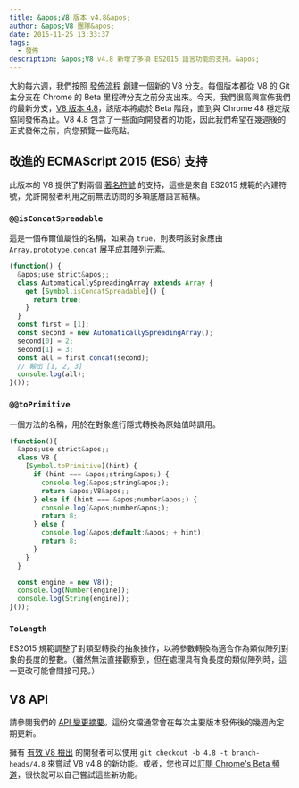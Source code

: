 ```yaml
---
title: &apos;V8 版本 v4.8&apos;
author: &apos;V8 團隊&apos;
date: 2015-11-25 13:33:37
tags:
  - 發佈
description: &apos;V8 v4.8 新增了多項 ES2015 語言功能的支持。&apos;
---
```

大約每六週，我們按照 [發佈流程](/docs/release-process) 創建一個新的 V8 分支。每個版本都從 V8 的 Git 主分支在 Chrome 的 Beta 里程碑分支之前分支出來。今天，我們很高興宣佈我們的最新分支，[V8 版本 4.8](https://chromium.googlesource.com/v8/v8.git/+log/branch-heads/4.8)，該版本將處於 Beta 階段，直到與 Chrome 48 穩定版協同發佈為止。V8 4.8 包含了一些面向開發者的功能，因此我們希望在幾週後的正式發佈之前，向您預覽一些亮點。

<!--truncate-->
## 改進的 ECMAScript 2015 (ES6) 支持

此版本的 V8 提供了對兩個 [著名符號](https://developer.mozilla.org/en-US/docs/Web/JavaScript/Reference/Global_Objects/Symbol#Well-known_symbols) 的支持，這些是來自 ES2015 規範的內建符號，允許開發者利用之前無法訪問的多項底層語言結構。

### `@@isConcatSpreadable`

這是一個布爾值屬性的名稱，如果為 `true`，則表明該對象應由 `Array.prototype.concat` 展平成其陣列元素。

```js
(function() {
  &apos;use strict&apos;;
  class AutomaticallySpreadingArray extends Array {
    get [Symbol.isConcatSpreadable]() {
      return true;
    }
  }
  const first = [1];
  const second = new AutomaticallySpreadingArray();
  second[0] = 2;
  second[1] = 3;
  const all = first.concat(second);
  // 輸出 [1, 2, 3]
  console.log(all);
}());
```

### `@@toPrimitive`

一個方法的名稱，用於在對象進行隱式轉換為原始值時調用。

```js
(function(){
  &apos;use strict&apos;;
  class V8 {
    [Symbol.toPrimitive](hint) {
      if (hint === &apos;string&apos;) {
        console.log(&apos;string&apos;);
        return &apos;V8&apos;;
      } else if (hint === &apos;number&apos;) {
        console.log(&apos;number&apos;);
        return 8;
      } else {
        console.log(&apos;default:&apos; + hint);
        return 8;
      }
    }
  }

  const engine = new V8();
  console.log(Number(engine));
  console.log(String(engine));
}());
```

### `ToLength`

ES2015 規範調整了對類型轉換的抽象操作，以將參數轉換為適合作為類似陣列對象的長度的整數。（雖然無法直接觀察到，但在處理具有負長度的類似陣列時，這一更改可能會間接可見。）

## V8 API

請參閱我們的 [API 變更摘要](https://docs.google.com/document/d/1g8JFi8T_oAE_7uAri7Njtig7fKaPDfotU6huOa1alds/edit)。這份文檔通常會在每次主要版本發佈後的幾週內定期更新。

擁有 [有效 V8 檢出](https://v8.dev/docs/source-code#using-git) 的開發者可以使用 `git checkout -b 4.8 -t branch-heads/4.8` 來嘗試 V8 v4.8 的新功能。或者，您也可以[訂閱 Chrome&apos;s Beta 頻道](https://www.google.com/chrome/browser/beta.html)，很快就可以自己嘗試這些新功能。
